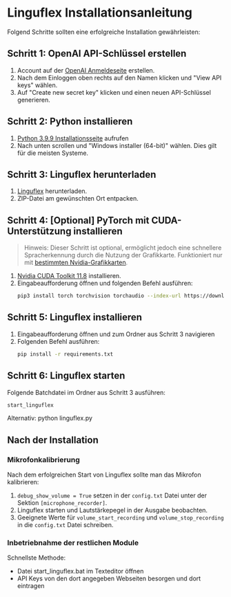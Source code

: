 # Linguflex Installationsanleitung

Folgend Schritte sollten eine erfolgreiche Installation gewährleisten:

## Schritt 1: OpenAI API-Schlüssel erstellen

1. Account auf der [OpenAI Anmeldeseite](https://platform.openai.com/signup) erstellen.
2. Nach dem Einloggen oben rechts auf den Namen klicken und "View API keys" wählen.
3. Auf "Create new secret key" klicken und einen neuen API-Schlüssel generieren.

## Schritt 2: Python installieren

1. [Python 3.9.9 Installationsseite](https://www.python.org/downloads/release/python-399/) aufrufen
2. Nach unten scrollen und "Windows installer (64-bit)" wählen. Dies gilt für die meisten Systeme.

## Schritt 3: Linguflex herunterladen

1. [Linguflex](https://github.com/KoljaB/Linguflex/archive/refs/heads/main.zip) herunterladen.
2. ZIP-Datei am gewünschten Ort entpacken.

## Schritt 4: [Optional] PyTorch mit CUDA-Unterstützung installieren

> Hinweis: Dieser Schritt ist optional, ermöglicht jedoch eine schnellere Spracherkennung durch die Nutzung der Grafikkarte. Funktioniert nur mit [bestimmten Nvidia-Grafikkarten](https://developer.nvidia.com/cuda-gpus).

1. [Nvidia CUDA Toolkit 11.8](https://developer.nvidia.com/cuda-11-8-0-download-archive) installieren.
2. Eingabeaufforderung öffnen und folgenden Befehl ausführen:
   ```bash
   pip3 install torch torchvision torchaudio --index-url https://download.pytorch.org/whl/cu118
   ```

## Schritt 5: Linguflex installieren

1. Eingabeaufforderung öffnen und zum Ordner aus Schritt 3 navigieren
2. Folgenden Befehl ausführen:
   ```bash
   pip install -r requirements.txt
   ```

## Schritt 6: Linguflex starten

Folgende Batchdatei im Ordner aus Schritt 3 ausführen:

```bash
start_linguflex
```

Alternativ: python linguflex.py

## Nach der Installation

### Mikrofonkalibrierung

Nach dem erfolgreichen Start von Linguflex sollte man das Mikrofon kalibrieren:

1. `debug_show_volume = True` setzen in der `config.txt` Datei unter der Sektion `[microphone_recorder]`.
2. Linguflex starten und Lautstärkepegel in der Ausgabe beobachten.
3. Geeignete Werte für `volume_start_recording` und `volume_stop_recording` in die `config.txt` Datei schreiben.

### Inbetriebnahme der restlichen Module

Schnellste Methode:
- Datei start_linguflex.bat im Texteditor öffnen
- API Keys von den dort angegeben Webseiten besorgen und dort eintragen
